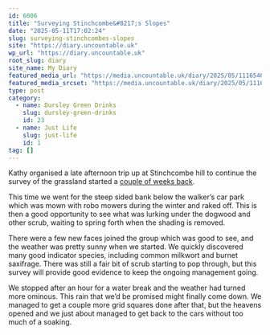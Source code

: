 ```yaml
---
id: 6006
title: "Surveying Stinchcombe&#8217;s Slopes"
date: "2025-05-11T17:02:24"
slug: surveying-stinchcombes-slopes
site: "https://diary.uncountable.uk"
wp_url: "https://diary.uncountable.uk"
root_slug: diary
site_name: My Diary
featured_media_url: "https://media.uncountable.uk/diary/2025/05/11165404/IMG20250511161549.webp"
featured_media_srcset: "https://media.uncountable.uk/diary/2025/05/11165404/IMG20250511161549-300x169.webp 300w, https://media.uncountable.uk/diary/2025/05/11165404/IMG20250511161549-1024x576.webp 1024w, https://media.uncountable.uk/diary/2025/05/11165404/IMG20250511161549-150x150.webp 150w, https://media.uncountable.uk/diary/2025/05/11165404/IMG20250511161549-640x360.webp 640w, https://media.uncountable.uk/diary/2025/05/11165404/IMG20250511161549.webp 2177w"
type: post
category:
  - name: Dursley Green Drinks
    slug: dursley-green-drinks
    id: 23
  - name: Just Life
    slug: just-life
    id: 1
tag: []
---
```



<p>Kathy organised a late afternoon trip up at Stinchcombe hill to continue the survey of the grassland started a <a href="https://diary.uncountable.uk/2025/05/scorching-grid-squares/" data-type="post" data-id="5945">couple of weeks back</a>.</p>



<p>This time we went for the steep sided bank below the walker&#8217;s car park which was mown with robo mowers during the winter and raked off.  This is then a good opportunity to see what was lurking under the dogwood and other scrub, waiting to spring forth when the shading is removed.</p>



<p>There were a few new faces joined the group which was good to see, and the weather was pretty sunny when we started. We quickly discovered many good indicator species, including common milkwort and burnet saxifrage. There was still a fair bit of scrub starting to pop through, but this survey will provide good evidence to keep the ongoing management going.</p>



<p>We stopped after an hour for a water break and the weather had turned more ominous.  This rain that we&#8217;d be promised might finally come down.  We managed to get a couple more grid squares done after that, but the heavens opened and we just about managed to get back to the cars without too much of a soaking.</p>
